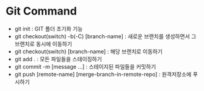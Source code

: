 # Git Command

- git init : GIT 폴더 초기화 기능
- git checkout(switch) -b(-C) [branch-name] : 새로운 브랜치를 생성하면서 그 브랜치로 동시에 이동하기
- git checkout(switch) [branch-name] : 해당 브랜치로 이동하기
- git add . : 모든 파일들을 스테이징하기
- git commit -m [message ...] : 스테이지된 파일들을 커밋하기
- git push [remote-name] [merge-branch-in-remote-repo] : 원격저장소에 푸시하기
